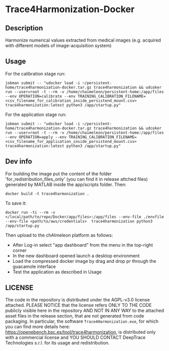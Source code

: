 # Trace4Harmonization-Docker

## Description

Harmonize numerical values extracted from medical images (e.g. acquired with different models of image-acquisition system)

## Usage
For the calibration stage run:

```
jobman submit -- "udocker load -i ~/persistent-home/trace4harmonization-docker.tar.gz trace4harmonization && udcoker run --user=root -t --rm -v /home/chaimeleon/persistent-home:/app/files --env OPERATION=calibrate --env TRAINING_CALIBRATION_FILENAME=<csv_filename_for_calibration_inside_persistend_mount.csv>  trace4harmonization:latest python3 /app/startup.py"
```

For the application stage run:

```
jobman submit -- "udocker load -i ~/persistent-home/trace4harmonization-docker.tar.gz trace4harmonization && udcoker run --user=root -t --rm -v /home/chaimeleon/persistent-home:/app/files --env OPERATION=apply --env TRAINING_CALIBRATION_FILENAME=<csv_filename_for_application_inside_persistend_mount.csv>  trace4harmonization:latest python3 /app/startup.py"
```

## Dev info

For building the image put the content of the folder 'for_redistribution_files_only' (you can find it in release attched files) generated by MATLAB inside the app/scripts folder. Then:

```
docker build -t trace4harmonization .
```

To save it:
```
docker run -ti --rm -v </local/path/to/repo/Docker/app/files>:/app/files --env-file ./envfile  --env-file <path/to/aws/credentials>  trace4harmonization python3 /app/startup.py
```

Then upload to the chAImeleon platform as follows:

- After Log-in select "app dashboard" from the menu in the top-right corner
- In the new dashboard opened launch a desktop environment
- Load the compressed docker image by drag and drop pr through the guacamole interface
- Test the application as described in Usage


## LICENSE

The code in the repository is distributed under the AGPL-v3.0 license attached. PLEASE NOTICE that the license refers ONLY TO THE CODE publicly visible here in the repository AND NOT IN ANY WAY to the attached asset files in the release section, that are not generated from code packaging. In particular, the software `Trace4Harmonization.exe`, for which you can find more details here: https://openebench.bsc.es/tool/trace4harmonization, is distributed only with a commercial license and YOU SHOULD CONTACT DeepTrace Technologies s.r.l. for its usage and redistribution.
